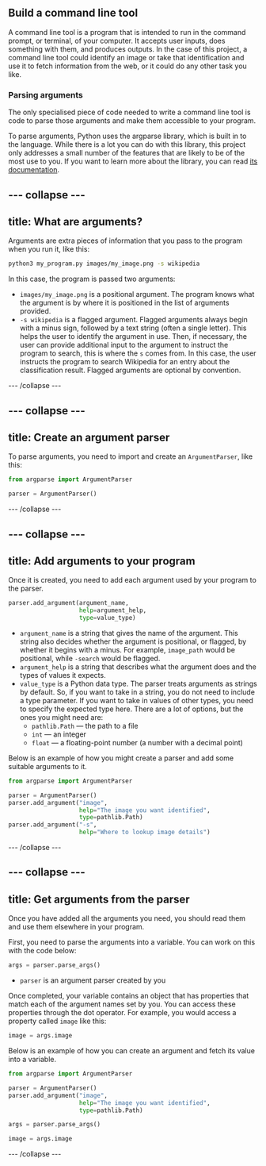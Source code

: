 ## Build a command line tool
A command line tool is a program that is intended to run in the command prompt, or terminal, of your computer. It accepts user inputs, does something with them, and produces outputs. In the case of this project, a command line tool could identify an image or take that identification and use it to fetch information from the web, or it could do any other task you like.

### Parsing arguments
The only specialised piece of code needed to write a command line tool is code to parse those arguments and make them accessible to your program.

To parse arguments, Python uses the argparse library, which is built in to the language. While there is a lot you can do with this library, this project only addresses a small number of the features that are likely to be of the most use to you. If you want to learn more about the library, you can read [its documentation](https://docs.python.org/3/library/argparse.html).

--- collapse ---
---
title: What are arguments?
---

Arguments are extra pieces of information that you pass to the program when you run it, like this:

```bash
python3 my_program.py images/my_image.png -s wikipedia
```

In this case, the program is passed two arguments:
 + `images/my_image.png` is a positional argument. The program knows what the argument is by where it is positioned in the list of arguments provided.
 + `-s wikipedia` is a flagged argument. Flagged arguments always begin with a minus sign, followed by a text string (often a single letter). This helps the user to identify the argument in use. Then, if necessary, the user can provide additional input to the argument to instruct the program to search, this is where the `s` comes from. In this case, the user instructs the program to search Wikipedia for an entry about the classification result. Flagged arguments are optional by convention.

--- /collapse ---

--- collapse ---
---
title: Create an argument parser
---

To parse arguments, you need to import and create an `ArgumentParser`, like this:

```python
from argparse import ArgumentParser

parser = ArgumentParser()
```
--- /collapse ---

--- collapse ---
---
title: Add arguments to your program
---

Once it is created, you need to add each argument used by your program to the parser.
```python
parser.add_argument(argument_name,
                    help=argument_help,
                    type=value_type)
```
 + `argument_name` is a string that gives the name of the argument. This string also decides whether the argument is positional, or flagged, by whether it begins with a minus. For example, `image_path` would be positional, while `-search` would be flagged.
 + `argument_help` is a string that describes what the argument does and the types of values it expects.
 + `value_type` is a Python data type. The parser treats arguments as strings by default. So, if you want to take in a string, you do not need to include a type parameter. If you want to take in values of other types, you need to specify the expected type here. There are a lot of options, but the ones you might need are:
    + `pathlib.Path` — the path to a file
    + `int` — an integer
    + `float` — a floating-point number (a number with a decimal point)

Below is an example of how you might create a parser and add some suitable arguments to it.

```python
from argparse import ArgumentParser

parser = ArgumentParser()
parser.add_argument("image",
                    help="The image you want identified",
                    type=pathlib.Path)
parser.add_argument("-s",
                    help="Where to lookup image details")
```
--- /collapse ---

--- collapse ---
---
title: Get arguments from the parser
---
Once you have added all the arguments you need, you should read them and use them elsewhere in your program.

First, you need to parse the arguments into a variable. You can work on this with the code below:

```python
args = parser.parse_args()
```
+ `parser` is an argument parser created by you

Once completed, your variable contains an object that has properties that match each of the argument names set by you. You can access these properties through the dot operator. For example, you would access a property called `image` like this:

```python
image = args.image
```

Below is an example of how you can create an argument and fetch its value into a variable.

```python
from argparse import ArgumentParser

parser = ArgumentParser()
parser.add_argument("image",
                    help="The image you want identified",
                    type=pathlib.Path)

args = parser.parse_args()

image = args.image
```
--- /collapse ---

